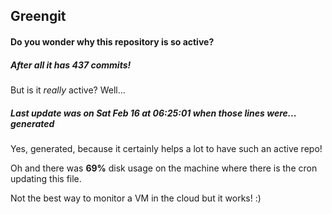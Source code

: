 ## Greengit

#### Do you wonder why this repository is so active?

##### After all it has 437 commits!

But is it *really* active? Well...

##### Last update was on Sat Feb 16 at 06:25:01 when those lines were... generated

Yes, generated, because it certainly helps a lot to have such an active repo!

Oh and there was **69%** disk usage on the machine
where there is the cron updating this file.

Not the best way to monitor a VM in the cloud but it works! :)
